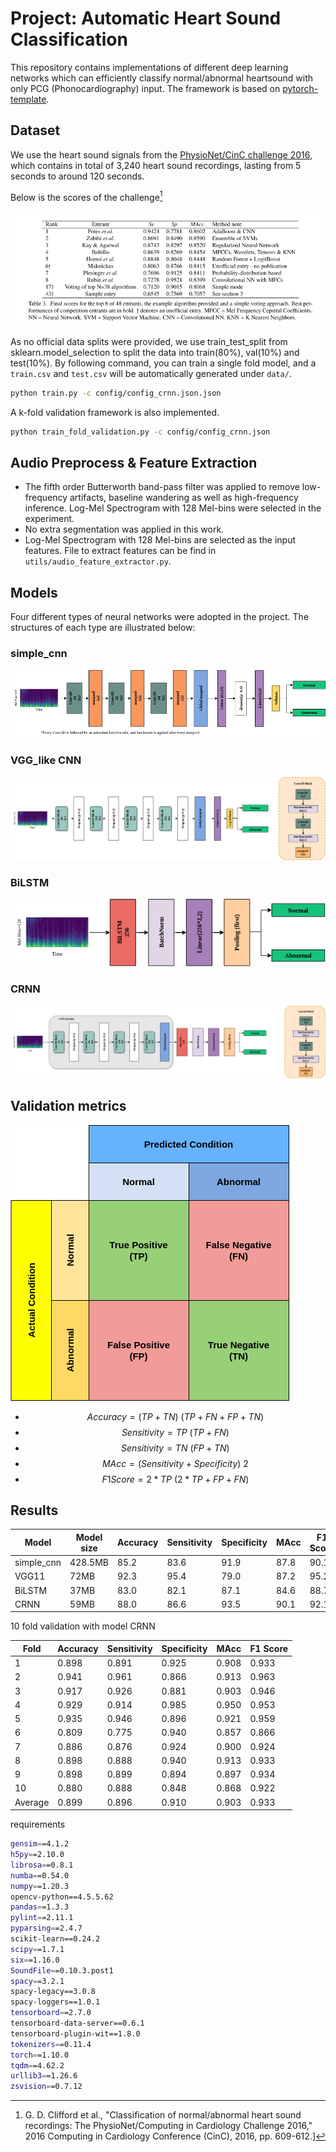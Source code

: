 # Project: Automatic Heart Sound Classification

This repository contains implementations of different deep learning networks which can efficiently classify normal/abnormal heartsound with only PCG (Phonocardiography) input. The framework is based on [pytorch-template](https://github.com/victoresque/pytorch-template).

## Dataset

We use the heart sound signals from the [PhysioNet/CinC challenge 2016](https://physionet.org/content/challenge-2016/1.0.0/), which contains in total of 3,240 heart sound recordings, lasting from 5 seconds to around 120 seconds. 

Below is the scores of the challenge[^1]

[^1]: G. D. Clifford et al., "Classification of normal/abnormal heart sound recordings: The PhysioNet/Computing in Cardiology Challenge 2016," 2016 Computing in Cardiology Conference (CinC), 2016, pp. 609-612.]

![challenge score](image/benchmark.png)

As no official data splits were provided, we use train_test_split from sklearn.model_selection to split the data into train(80%), val(10%) and test(10%). By following command, you can train a single fold model, and a `train.csv` and `test.csv` will be automatically generated under `data/`. 

```bash
python train.py -c config/config_crnn.json.json
```

A k-fold validation framework is also implemented.

```bash
python train_fold_validation.py -c config/config_crnn.json
```

## Audio Preprocess & Feature Extraction
- The fifth order Butterworth band-pass filter was applied to remove low-frequency artifacts, baseline wandering as well as high-frequency inference.
Log-Mel Spectrogram with 128 Mel-bins were selected in the experiment. 
- No extra segmentation was applied in this work.
- Log-Mel Spectrogram with 128 Mel-bins are selected as the input features. File to extract features can be find in `utils/audio_feature_extractor.py`.

## Models
Four different types of neural networks were adopted in the project. The structures of each type are illustrated below:

### simple_cnn

![simmple_cnn structure](image/heartsound-simple_cnn.drawio.png)

### VGG_like CNN

![VGG_like 11 layer CNN structure](image/heartsound-VGG-like-CNN.drawio.png)

### BiLSTM

![Bidirectional LSTM structure](image/heartsound-LSTM.drawio.png)

### CRNN

![CRNN structure](image/heartsound-CRNN.drawio.png)

## Validation metrics

![confusion_matrix](image/confusion_matrix.png)

- $$Accuracy = (TP + TN) \ (TP + FN + FP + TN)$$
- $$Sensitivity = TP \ (TP + FN) $$
- $$Sensitivity = TN \ (FP + TN) $$
- $$MAcc = (Sensitivity + Specificity) \ 2 $$
- $$F1 Score = 2 * TP \ (2 * TP + FP + FN)$$

## Results

| Model     |Model size|Accuracy|Sensitivity|Specificity|MAcc   | F1 Score  |
| ----------|----------|--------|---------- | ----------|-------| ----------|
| simple_cnn|428.5MB   |85.2    |83.6       |91.9       |87.8   |90.1       |
| VGG11     |72MB      |92.3    |95.4       |79.0       |87.2   |95.2       | 
| BiLSTM    |37MB      |83.0    |82.1       |87.1       |84.6   |88.7       | 
| CRNN      |59MB      |88.0    |86.6       |93.5       |90.1   |92.1       |

10 fold validation with model CRNN

|Fold      |Accuracy|Sensitivity|Specificity|MAcc   | F1 Score  |
| ----------|--------|---------- | ----------|-------| ----------|
|1          |0.898   |0.891      |0.925      |0.908  |0.933      |
|2          |0.941   |0.961      |0.866      |0.913  |0.963      |
|3          |0.917   |0.926      |0.881      |0.903  |0.946      |
|4          |0.929   |0.914      |0.985      |0.950  |0.953      |
|5          |0.935   |0.946      |0.896      |0.921  |0.959      |
|6          |0.809   |0.775      |0.940      |0.857  |0.866      |
|7          |0.886   |0.876      |0.924      |0.900  |0.924      |
|8          |0.898   |0.888      |0.940      |0.913  |0.933      |
|9          |0.898   |0.899      |0.894      |0.897  |0.934      |
|10         |0.880   |0.888      |0.848      |0.868  |0.922      |
|Average    |0.899   |0.896      |0.910      |0.903  |0.933      |  

requirements

```bash
gensim==4.1.2
h5py==2.10.0
librosa==0.8.1
numba==0.54.0
numpy==1.20.3
opencv-python==4.5.5.62
pandas==1.3.3
pylint==2.11.1
pyparsing==2.4.7
scikit-learn==0.24.2
scipy==1.7.1
six==1.16.0
SoundFile==0.10.3.post1
spacy==3.2.1
spacy-legacy==3.0.8
spacy-loggers==1.0.1
tensorboard==2.7.0
tensorboard-data-server==0.6.1
tensorboard-plugin-wit==1.8.0
tokenizers==0.11.4
torch==1.10.0
tqdm==4.62.2
urllib3==1.26.6
zsvision==0.7.12
```
